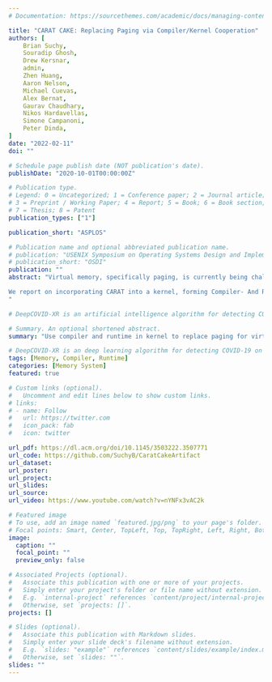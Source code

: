 ```yaml
---
# Documentation: https://sourcethemes.com/academic/docs/managing-content/

title: "CARAT CAKE: Replacing Paging via Compiler/Kernel Cooperation"
authors: [
    Brian Suchy,
    Souradip Ghosh,
    Drew Kersnar,
    admin,
    Zhen Huang,
    Aaron Nelson,
    Michael Cuevas,
    Alex Bernat,
    Gaurav Chaudhary,
    Nikos Hardavellas,
    Simone Campanoni,
    Peter Dinda,
]
date: "2022-02-11"
doi: ""

# Schedule page publish date (NOT publication's date).
publishDate: "2020-10-01T00:00:00Z"

# Publication type.
# Legend: 0 = Uncategorized; 1 = Conference paper; 2 = Journal article;
# 3 = Preprint / Working Paper; 4 = Report; 5 = Book; 6 = Book section;
# 7 = Thesis; 8 = Patent
publication_types: ["1"]

publication_short: "ASPLOS"

# Publication name and optional abbreviated publication name.
# publication: "USENIX Symposium on Operating Systems Design and Implementation"
# publication_short: "OSDI"
publication: ""
abstract: "Virtual memory, specifically paging, is currently being challenged by new demands from modern workloads and this challenge is driving innovation in hardware/software codesign. Recent work has demonstrated the potential of an alternative software/software codesign, in which the combination of the compiler and kernel achieves the goals of virtual memory for unmanaged languages. This design can result in dramatically simplified hardware requirements, even to the point of supporting only physical addressing. This freedom in turn provides enhanced freedom for cache design, which is currently coupled with address translation. While the case for this Compiler- And Runtime-based Address Translation (CARAT) concept has been made, the previous evaluation was based on a user-level prototype and did not address the numerous challenges posed by kernel-level implementation of abstractions such as processes on top of CARAT. This work demonstrates that these challenges can be surmounted.

We report on incorporating CARAT into a kernel, forming Compiler- And Runtime-based Address Translation for CollAborative Kernel Environments (CARAT CAKE). In our prototype implementation, a Linux-compatible x64 process abstraction can be based either on CARAT CAKE, or on a sophisticated paging implementation. Implementing CARAT CAKE involves not only kernel changes, but also new compiler optimizations and transformations that must work on all code in the system, including kernel code. We evaluate our CARAT CAKE implementation in comparison with paging (and with traditional Linux) using the NAS benchmark suite. We find that CARAT CAKE is able to achieve the protection, mapping, and movement properties of paging as well as the ability to move and compact both user and kernel memory, as required by physical addressing, with reasonable overhead. However, CARAT CAKE’s memory management can operate at arbitrary granularity instead of being restricted to pages and the hardware is not involved in memory management.
"

# DeepCOVID-XR is an artificial intelligence algorithm for detecting COVID-19 on chest X-rays,trainedandtested on the largest published clinical dataset in the COVID-19 era with performance similarto the consensus of experienced, cardiothoracic fellowship-trainedthoracic radiologists. We present DeepCOVID-XR, a deep learning AI algorithm for detecting CXRs suspicious for COVID-19, trained and tested on the largest published clinical dataset from the COVID-19 era to date. 

# Summary. An optional shortened abstract.
summary: "Use compiler and runtime in kernel to replace paging for virtual address translation"

# DeepCOVID-XR is an deep learning algorithm for detecting COVID-19 on chest X-rays,trained and tested on the largest published clinical dataset in the COVID-19 era with performance similar to the consensus of experienced, cardiothoracic fellowship-trained thoracic radiologists.
tags: [Memory, Compiler, Runtime]
categories: [Memory System]
featured: true

# Custom links (optional).
#   Uncomment and edit lines below to show custom links.
# links:
# - name: Follow
#   url: https://twitter.com
#   icon_pack: fab
#   icon: twitter

url_pdf: https://dl.acm.org/doi/10.1145/3503222.3507771
url_code: https://github.com/SuchyB/CaratCakeArtifact
url_dataset:
url_poster:
url_project:
url_slides:
url_source:
url_video: https://www.youtube.com/watch?v=nYNFx3vAC2k

# Featured image
# To use, add an image named `featured.jpg/png` to your page's folder. 
# Focal points: Smart, Center, TopLeft, Top, TopRight, Left, Right, BottomLeft, Bottom, BottomRight.
image:
  caption: ""
  focal_point: ""
  preview_only: false

# Associated Projects (optional).
#   Associate this publication with one or more of your projects.
#   Simply enter your project's folder or file name without extension.
#   E.g. `internal-project` references `content/project/internal-project/index.md`.
#   Otherwise, set `projects: []`.
projects: []

# Slides (optional).
#   Associate this publication with Markdown slides.
#   Simply enter your slide deck's filename without extension.
#   E.g. `slides: "example"` references `content/slides/example/index.md`.
#   Otherwise, set `slides: ""`.
slides: ""
---
```

